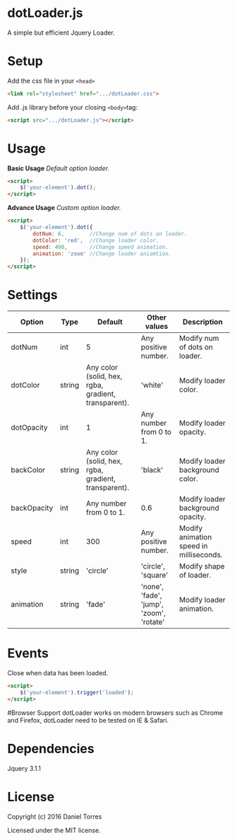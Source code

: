 # dotLoader.js
A simple but efficient Jquery Loader.

# Setup
Add the css file in your ```<head>```
```html
<link rel="stylesheet" href=".../dotLoader.css">
```

Add .js library before your closing ```<body>```tag:
```html
<script src=".../dotLoader.js"></script>
```
# Usage
**Basic Usage**
_Default option loader._
```html
<script>
    $('your-element').dot();
</script>
```
**Advance Usage**
_Custom option loader._
```html
<script>
    $('your-element').dot({
        dotNum: 6,        //Change num of dots on loader.
        dotColor: 'red',  //Change loader color.
        speed: 400,       //Change speed animation.
        animation: 'zoom' //Change loader aniamtion.
    });
</script>
```

# Settings
Option | Type | Default | Other values | Description
------ | ---- | ------- | ------------ | -----------
dotNum | int | 5 | Any positive number. | Modify num of dots on loader.
dotColor | string | Any color (solid, hex, rgba, gradient, transparent). | 'white' | Modify loader color.
dotOpacity | int | 1 | Any number from 0 to 1. | Modify loader opacity.
backColor | string | Any color (solid, hex, rgba, gradient, transparent). | 'black' | Modify loader background color.
backOpacity | int | Any number from 0 to 1. | 0.6 | Modify loader background opacity.
speed | int | 300 | Any positive number. | Modify animation speed in milliseconds.
style | string | 'circle' | 'circle', 'square' | Modify shape of loader.
animation | string | 'fade' | 'none', 'fade', 'jump', 'zoom', 'rotate' | Modify loader animation.

# Events
Close when data has been loaded.
```html
<script>
    $('your-element').trigger('loaded');
</script>
```
#Browser Support
dotLoader works on modern browsers such as Chrome and Firefox, dotLoader need to be tested on IE & Safari.

# Dependencies
Jquery 3.1.1

# License
Copyright (c) 2016 Daniel Torres

Licensed under the MIT license.
